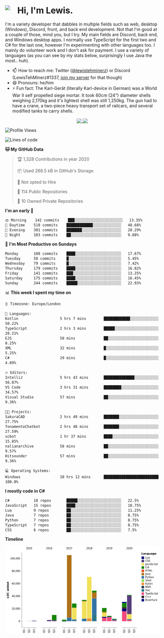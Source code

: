 <h1><img align="left" src="https://cdn.discordapp.com/emojis/552927506957729802.gif" width="40">Hi, I'm Lewis.</h1>

I'm a variety developer that dabbles in multiple fields such as web, desktop (Windows), Discord, front, and back end development. Not that I'm good at a couple of those, mind you, but I try. My main fields are Discord, back end, and Windows desktop apps. I normally use TypeScript for the first two and C# for the last one, however I'm experimenting with other languages too. I mainly do volunteer work and I don't ask for payment. I use a variety of languages (as you can see by my stats below, surprisingly I use Java the most.. huh).

- 📫 How to reach me: Twitter ([@lewistehminerz](https://twitter.com/lewistehminerz)) or Discord (LewisTehMinerz#1337, [join my server](https://discord.gg/XnUh7JB) for that though)
- 😄 Pronouns: he/him
- ⚡ Fun fact: The Karl-Gerät (literally Karl-device in German) was a World War II self propelled siege mortar. It took 60cm (24") diameter shells weighing 2,170kg and it's lightest shell was still 1,250kg. The gun had to have a crane, a two-piece heavy transport set of railcars, and several modified tanks to carry shells.

<p align="center">
  <a href="https://github.com/anuraghazra/github-readme-stats">
    <img align="center" src="https://github-readme-stats.vercel.app/api?username=LewisTehMinerz&count_private=true&show_icons=true&theme=gruvbox">
  </a>
  <a href="https://github.com/anuraghazra/github-readme-stats">
    <img align="center" src="https://github-readme-stats.vercel.app/api/top-langs/?username=LewisTehMinerz&layout=compact&theme=gruvbox">
  </a>
</p>

<!--START_SECTION:waka-->
![Profile Views](http://img.shields.io/badge/Profile%20Views-26-blue)

![Lines of code](https://img.shields.io/badge/From%20Hello%20World%20I've%20written-14.4%20million%20Lines%20of%20code-blue)

**🐱 My GitHub Data** 

> 🏆 1,328 Contributions in year 2020
 > 
> 📦 Used 268.5 kB in GitHub's Storage 
 > 
> 🚫 Not opted to Hire
 > 
> 📜 114 Public Repositories 
 > 
> 🔑 10 Owned Private Repositories 

**I'm an early 🐤** 

```text
🌞 Morning    142 commits    ███░░░░░░░░░░░░░░░░░░░░░░   13.35% 
🌆 Daytime    518 commits    ████████████░░░░░░░░░░░░░   48.68% 
🌃 Evening    301 commits    ███████░░░░░░░░░░░░░░░░░░   28.29% 
🌙 Night      103 commits    ██░░░░░░░░░░░░░░░░░░░░░░░   9.68%

```
📅 **I'm Most Productive on Sundays** 

```text
Monday       188 commits    ████░░░░░░░░░░░░░░░░░░░░░   17.67% 
Tuesday      58 commits     █░░░░░░░░░░░░░░░░░░░░░░░░   5.45% 
Wednesday    79 commits     █░░░░░░░░░░░░░░░░░░░░░░░░   7.42% 
Thursday     179 commits    ████░░░░░░░░░░░░░░░░░░░░░   16.82% 
Friday       141 commits    ███░░░░░░░░░░░░░░░░░░░░░░   13.25% 
Saturday     175 commits    ████░░░░░░░░░░░░░░░░░░░░░   16.45% 
Sunday       244 commits    █████░░░░░░░░░░░░░░░░░░░░   22.93%

```


📊 **This week I spent my time on** 

```text
⌚︎ Timezone: Europe/London

💬 Languages: 
Kotlin                   5 hrs 7 mins        ████████████░░░░░░░░░░░░░   50.22% 
TypeScript               2 hrs 3 mins        █████░░░░░░░░░░░░░░░░░░░░   20.21% 
EJS                      50 mins             ██░░░░░░░░░░░░░░░░░░░░░░░   8.25% 
XML                      32 mins             █░░░░░░░░░░░░░░░░░░░░░░░░   5.25% 
C#                       29 mins             █░░░░░░░░░░░░░░░░░░░░░░░░   4.89%

🔥 Editors: 
IntelliJ                 5 hrs 43 mins       ██████████████░░░░░░░░░░░   56.07% 
VS Code                  3 hrs 31 mins       ████████░░░░░░░░░░░░░░░░░   34.57% 
Visual Studio            57 mins             ██░░░░░░░░░░░░░░░░░░░░░░░   9.36%

🐱‍💻 Projects: 
SakuraCAD                2 hrs 49 mins       ███████░░░░░░░░░░░░░░░░░░   27.75% 
TonamentoChatbot         2 hrs 48 mins       ███████░░░░░░░░░░░░░░░░░░   27.59% 
ucbot                    1 hr 37 mins        ████░░░░░░░░░░░░░░░░░░░░░   15.85% 
nalianarchive            58 mins             ██░░░░░░░░░░░░░░░░░░░░░░░   9.57% 
Hitsounder               57 mins             ██░░░░░░░░░░░░░░░░░░░░░░░   9.36%

💻 Operating Systems: 
Windows                  10 hrs 12 mins      █████████████████████████   100.0%

```

**I mostly code in C#** 

```text
C#           18 repos       █████░░░░░░░░░░░░░░░░░░░░   22.5% 
JavaScript   15 repos       ████░░░░░░░░░░░░░░░░░░░░░   18.75% 
Lua          9 repos        ██░░░░░░░░░░░░░░░░░░░░░░░   11.25% 
Java         7 repos        ██░░░░░░░░░░░░░░░░░░░░░░░   8.75% 
Python       7 repos        ██░░░░░░░░░░░░░░░░░░░░░░░   8.75% 
TypeScript   7 repos        ██░░░░░░░░░░░░░░░░░░░░░░░   8.75% 
CSS          6 repos        ██░░░░░░░░░░░░░░░░░░░░░░░   7.5%

```


**Timeline**

![Chart not found](https://github.com/LewisTehMinerz/LewisTehMinerz/blob/master/charts/bar_graph.png) 


<!--END_SECTION:waka-->

